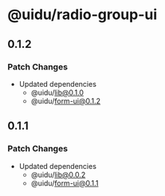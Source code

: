 # @uidu/radio-group-ui

## 0.1.2

### Patch Changes

- Updated dependencies
  - @uidu/lib@0.1.0
  - @uidu/form-ui@0.1.2

## 0.1.1

### Patch Changes

- Updated dependencies
  - @uidu/lib@0.0.2
  - @uidu/form-ui@0.1.1
